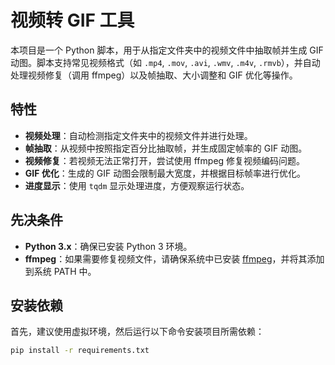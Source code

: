 # 视频转 GIF 工具

本项目是一个 Python 脚本，用于从指定文件夹中的视频文件中抽取帧并生成 GIF 动图。脚本支持常见视频格式（如 `.mp4`, `.mov`, `.avi`, `.wmv`, `.m4v`, `.rmvb`），并自动处理视频修复（调用 ffmpeg）以及帧抽取、大小调整和 GIF 优化等操作。

## 特性

- **视频处理**：自动检测指定文件夹中的视频文件并进行处理。
- **帧抽取**：从视频中按照指定百分比抽取帧，并生成固定帧率的 GIF 动图。
- **视频修复**：若视频无法正常打开，尝试使用 ffmpeg 修复视频编码问题。
- **GIF 优化**：生成的 GIF 动图会限制最大宽度，并根据目标帧率进行优化。
- **进度显示**：使用 `tqdm` 显示处理进度，方便观察运行状态。

## 先决条件

- **Python 3.x**：确保已安装 Python 3 环境。
- **ffmpeg**：如果需要修复视频文件，请确保系统中已安装 [ffmpeg](https://ffmpeg.org/)，并将其添加到系统 PATH 中。

## 安装依赖

首先，建议使用虚拟环境，然后运行以下命令安装项目所需依赖：

```bash
pip install -r requirements.txt
